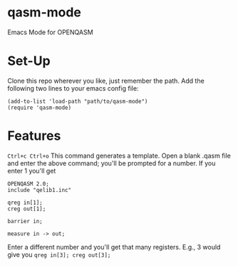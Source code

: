 # qasm-mode
Emacs Mode for OPENQASM

# Set-Up
Clone this repo wherever you like, just remember the path. 
Add the following two lines to your emacs config file:
```
(add-to-list 'load-path "path/to/qasm-mode")
(require 'qasm-mode)
```

# Features
```Ctrl+c Ctrl+o```
This command generates a template. Open a blank .qasm file and enter the above command; you'll be prompted for a number.
If you enter 1 you'll get 

```
OPENQASM 2.0;
include "qelib1.inc"

qreg in[1];
creg out[1];

barrier in;

measure in -> out;
```

Enter a different number and you'll get that many registers. 
E.g., 3 would give you ```qreg in[3]; creg out[3];```

